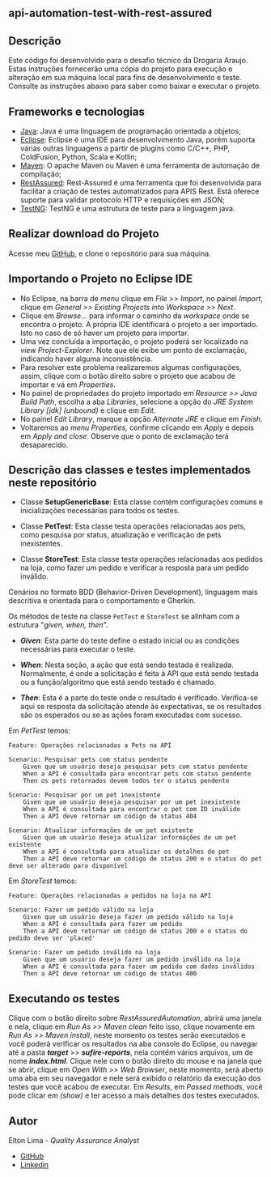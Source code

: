 ## api-automation-test-with-rest-assured

## Descrição
Este código foi desenvolvido para o desafio técnico da Drogaria Araujo. Estas instruções fornecerão uma cópia do projeto para execução e alteração em sua máquina local para fins de desenvolvimento e teste. Consulte as instruções abaixo para saber como baixar e executar o projeto.

## Frameworks e tecnologias
-   [Java](https://www.oracle.com/java/technologies/downloads/): Java é uma linguagem de programação orientada a objetos;
- [Eclipse](https://www.eclipse.org/downloads/): Eclipse é uma IDE para desenvolvimento Java, porém suporta várias outras linguagens a partir de plugins como C/C++, PHP, ColdFusion, Python, Scala e Kotlin;
-   [Maven](https://maven.apache.org/download.cgi): O apache Maven ou Maven é uma ferramenta de automação de compilação;
-   [RestAssured](https://github.com/rest-assured/rest-assured/wiki/GettingStarted): Rest-Assured é uma ferramenta que foi desenvolvida para facilitar a criação de testes automatizados para APIS Rest. Está oferece suporte para validar protocolo HTTP e requisições em JSON;
-   [TestNG](https://testng.org/#_download): TestNG é uma estrutura de teste para a linguagem java.

## Realizar download do Projeto

Acesse meu [GitHub](https://github.com/lanotle/araujo_drugstore), e clone o repositório para sua máquina.

## Importando o Projeto no Eclipse IDE
- No Eclipse, na barra de _menu_ clique em _File >> Import_, no painel _Import_, clique em _General >> Existing Projects into Workspace >> Next_.
- Clique em _Browse_… para informar o caminho da _workspace_ onde se encontra o projeto. A própria IDE identificará o projeto a ser importado. Isto no caso de só haver um projeto para importar.
- Uma vez concluída a importação, o projeto poderá ser localizado na  _view Project-Explorer_. Note que ele exibe um ponto de exclamação, indicando haver alguma inconsistência.
- Para resolver este problema realizaremos algumas configurações, assim, clique com o botão direito sobre o projeto que acabou de importar e vá em  _Properties_.
- No painel de propriedades do projeto importado em _Resource >> Java Build Path_, escolha a aba _Libraries_, selecione a opção do _JRE System Library [jdk] (unbound)_ e clique em _Edit_.
- No painel _Edit Library_, marque a opção _Alternate JRE_ e clique em _Finish_.
- Voltaremos ao _menu Properties,_ confirme clicando em _Apply_ e depois em _Apply and close_. Observe que o ponto de exclamação terá desaparecido.

## Descrição das classes e testes implementados neste repositório

- Classe **SetupGenericBase**: 
Esta classe contém configurações comuns e inicializações necessárias para todos os testes. 

- Classe **PetTest**: 
Esta classe testa operações relacionadas aos pets, como pesquisa por status, atualização e verificação de pets inexistentes.

- Classe **StoreTest**: 
Esta classe testa operações relacionadas aos pedidos na loja, como fazer um pedido e verificar a resposta para um pedido inválido.

Cenários no formato BDD (Behavior-Driven Development), linguagem mais descritiva e orientada para o comportamento e Gherkin.

Os métodos de teste na classe `PetTest` e `StoreTest` se alinham com a estrutura "_given, when, then_".

- **_Given_**: Esta parte do teste define o estado inicial ou as condições necessárias para executar o teste. 

- **_When_**: Nesta seção, a ação que está sendo testada é realizada. Normalmente, é onde a solicitação é feita à API que está sendo testada ou a função/algoritmo que está sendo testado é chamado.

- **_Then_**: Esta é a parte do teste onde o resultado é verificado. Verifica-se aqui se resposta da solicitação atende às expectativas, se os resultados são os esperados ou se as ações foram executadas com sucesso.

Em _PetTest_ temos:

    Feature: Operações relacionadas a Pets na API
    
    Scenario: Pesquisar pets com status pendente
        Given que um usuário deseja pesquisar pets com status pendente
        When a API é consultada para encontrar pets com status pendente
        Then os pets retornados devem todos ter o status pendente
    
    Scenario: Pesquisar por um pet inexistente
        Given que um usuário deseja pesquisar por um pet inexistente
        When a API é consultada para encontrar o pet com ID inválido
        Then a API deve retornar um código de status 404
    
    Scenario: Atualizar informações de um pet existente
        Given que um usuário deseja atualizar informações de um pet existente
        When a API é consultada para atualizar os detalhes do pet
        Then a API deve retornar um código de status 200 e o status do pet deve ser alterado para disponível

Em _StoreTest_ temos: 

    Feature: Operações relacionadas a pedidos na loja na API
    
    Scenario: Fazer um pedido válido na loja
        Given que um usuário deseja fazer um pedido válido na loja
        When a API é consultada para fazer um pedido
        Then a API deve retornar um código de status 200 e o status do pedido deve ser 'placed'
    
    Scenario: Fazer um pedido inválido na loja
        Given que um usuário deseja fazer um pedido inválido na loja
        When a API é consultada para fazer um pedido com dados inválidos
        Then a API deve retornar um código de status 400

## Executando os testes

Clique com o botão direito sobre _RestAssuredAutomation_, abrirá uma janela e nela, clique em _Run As >> Maven clean_ feito isso, clique novamente em _Run As >> Maven install_, neste momento os testes serão executados e você poderá verificar os resultados na aba console do Eclipse, ou navegar até a pasta _**target**_ >> _**sufire-reports**_, nela contém vários arquivos, um de nome _**index.html**_. Clique nele com o botão direito do mouse e na janela que se abrir, clique em _Open With_ >> _Web Browser_, neste momento, será aberto uma aba em seu navegador e nele será exibido o relatório da execução dos testes que você acabou de executar.
Em _Results_, em _Passed methods_, você pode clicar em _(show)_ e ter acesso a mais detalhes dos testes executados.

## Autor

Elton Lima - _Quality Assurance Analyst_
-   [GitHub](https://github.com/lanotle)
-   [Linkedin](https://www.linkedin.com/in/lanotle)
